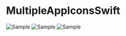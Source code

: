 # MultipleAppIconsSwift
![Sample](https://i.imgur.com/X1KLGsHl.png)
![Sample](https://i.imgur.com/RpjosuWl.png)
![Sample](https://i.imgur.com/66kpxWvl.png)
